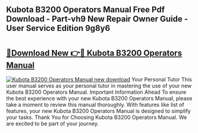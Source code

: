 ## Kubota B3200 Operators Manual Free Pdf Download - Part-vh9 New Repair Owner Guide - User Service Edition 9g8y6

# <h2><a href="http://bc87854.oget.top/?id=Kubota+B3200+Operators+Manual">🔗Download New 👉🔴 Kubota B3200 Operators Manual</a></h2>

[![Kubota B3200 Operators Manual new download](https://i.imgur.com/5g1atiW.png)](http://bc87854.oget.top/?id=Kubota+B3200+Operators+Manual)
Your Personal Tutor This user manual serves as your personal tutor in mastering the use of your new Kubota B3200 Operators Manual. Important Information Ahead To ensure the best experience with your new Kubota B3200 Operators Manual, please take a moment to review this manual thoroughly. With features like list of features, your new Kubota B3200 Operators Manual is designed to simplify your tasks. Thank You for Choosing Kubota B3200 Operators Manual. We are excited to be part of your journey.
